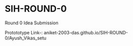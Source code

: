 # SIH-ROUND-0
Round 0 Idea Submission

Protototype Link-:
aniket-2003-das.github.io/SIH-ROUND-0/Ayush_Vikas_setu
